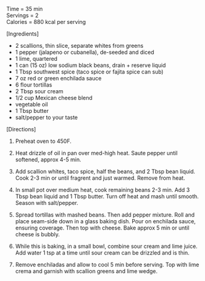 Time = 35 min\
Servings = 2\
Calories = 880 kcal per serving

[Ingredients]

-   2 scallions, thin slice, separate whites from greens
-   1 pepper (jalapeno or cubanella), de-seeded and diced
-   1 lime, quartered
-   1 can (15 oz) low sodium black beans, drain + reserve liquid
-   1 Tbsp southwest spice (taco spice or fajita spice can sub)
-   7 oz red or green enchilada sauce
-   6 flour tortillas
-   2 Tbsp sour cream
-   1/2 cup Mexican cheese blend
-   vegetable oil
-   1 Tbsp butter
-   salt/pepper to your taste

[Directions]

1. Preheat oven to 450F.

2.  Heat drizzle of oil in pan over med-high heat. Saute pepper until softened, approx 4-5 min.

3.  Add scallion whites, taco spice, half the beans, and 2 Tbsp bean liquid. Cook 2-3 min or until fragrent and just warmed. Remove from heat.

4.  In small pot over medium heat, cook remaining beans 2-3 min. Add 3 Tbsp bean liquid and 1 Tbsp butter. Turn off heat and mash until smooth. Season with salt/pepper.

5.  Spread tortillas with mashed beans. Then add pepper mixture. Roll and place seam-side down in a glass baking dish. Pour on enchilada sauce, ensuring coverage. Then top with cheese. Bake approx 5 min or until cheese is bubbly.

6.  While this is baking, in a small bowl, combine sour cream and lime juice. Add water 1 tsp at a time until sour cream can be drizzled and is thin.

7.  Remove enchiladas and allow to cool 5 min before serving. Top with lime crema and garnish with scallion greens and lime wedge.
